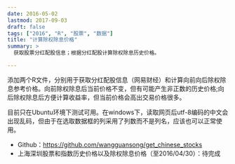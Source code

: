 ```yaml
---
date: 2016-05-02
lastmod: 2017-09-03
draft: false
tags: ["2016", "R", "股票", "数据"]
title: "计算除权除息价格"
summary: >
  获取股票分红配股信息；根据分红配股计算除权除息历史价格。

---
```


添加两个R文件，分别用于获取分红配股信息（网易财经）和计算向前向后除权除息参考价格。向前除权除息后当前价格不变，但有可能产生非正数的历史价格;向后除权除息后方便计算收益率，但当前价格会高出交易价格很多。

目前只在Ubuntu环境下测试可用。在windows下，读取网页后utf-8编码的中文会出现乱码，但由于在选取数据框的列采用了列数而不是列名，应该也可以正常使用。

- Github：https://github.com/wangguansong/get_chinese_stocks
- 上海深圳股票和指数历史价格以及除权除息价格（至2016/04/30）：待完成